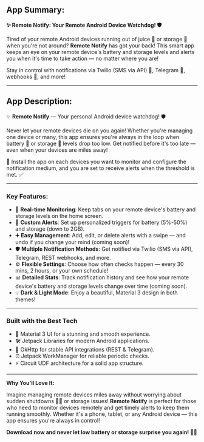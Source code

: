 ## **App Summary:**

**✨ Remote Notify: Your Remote Android Device Watchdog! 🛡️**

Tired of your remote Android devices running out of juice 🔋 or storage 💾 when you're not around?
**Remote Notify** has got your back! This smart app keeps an eye on your remote device's battery and storage levels and alerts you when it's time to take action — no matter where you are!

Stay in control with notifications via Twilio (SMS via API) 📲, Telegram 📢, webhooks 🔗, and more!

---

## **App Description:**

✨ **Remote Notify** — Your personal Android device watchdog! 🛡️

Never let your remote devices die on you again! Whether you're managing one device or many, this app ensures you're always in the loop when battery 🔋 or storage 💾 levels drop too low. Get notified before it's too late — even when your devices are miles away!

📲 Install the app on each devices you want to monitor and configure the notification medium, and you are set to receive alerts when the threshold is met. ✅

---

### **Key Features:**

- 🔋 **Real-time Monitoring**: Keep tabs on your remote device's battery and storage levels on the home screen.
- 📲 **Custom Alerts**: Set up personalized triggers for battery (5%-50%) and storage (down to 2GB).
- ➕ **Easy Management**: Add, edit, or delete alerts with a swipe — and undo if you change your mind (coming soon)!
- 🛡️ **Multiple Notification Methods**: Get notified via Twilio (SMS via API), Telegram, REST webhooks, and more.
- ⚙️ **Flexible Settings**: Choose how often checks happen — every 30 mins, 2 hours, or your own schedule!
- 📊 **Detailed Stats**: Track notification history and see how your remote device's battery and storage levels change over time (coming soon).
- 💡 **Dark & Light Mode**: Enjoy a beautiful, Material 3 design in both themes!

---

### **Built with the Best Tech**
- 🎨 Material 3 UI for a stunning and smooth experience.
- 🛠️ Jetpack Libraries for modern Android applications.
- 💾 OkHttp for stable API integrations (REST & Telegram).
- ⏰ Jetpack WorkManager for reliable periodic checks.
- ⚡️ Circuit UDF architecture for a solid app structure.

---

**Why You'll Love It:**

Imagine managing remote devices miles away without worrying about sudden shutdowns 😵‍💫 or storage issues! **Remote Notify** is perfect for those who need to monitor devices remotely and get timely alerts to keep them running smoothly. Whether it's a phone, tablet, or any Android device — this app ensures you're always in control!

**Download now and never let low battery or storage surprise you again! 🚀📲**


